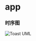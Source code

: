 # app

### 时序图

![Toast UML](https://raw.githubusercontent.com/leewind/dalmatians/master/doc/images/app_seq.png)

